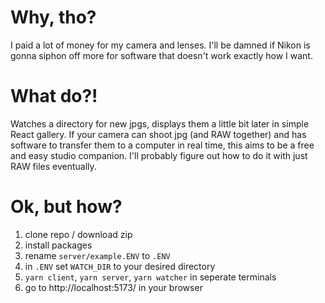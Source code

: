 # Why, tho?

I paid a lot of money for my camera and lenses. I'll be damned if Nikon is gonna siphon off more for software that doesn't work exactly how I want.

# What do?!

Watches a directory for new jpgs, displays them a little bit later in simple React gallery. If your camera can shoot jpg (and RAW together) and has software to transfer them to a computer in real time, this aims to be a free and easy studio companion. I'll probably figure out how to do it with just RAW files eventually.

# Ok, but how?

1. clone repo / download zip
2. install packages
3. rename `server/example.ENV` to `.ENV`
4. in `.ENV` set `WATCH_DIR` to your desired directory
5. `yarn client`, `yarn server`, `yarn watcher` in seperate terminals
6. go to http://localhost:5173/ in your browser
